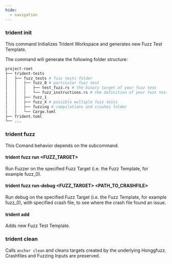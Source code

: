 ```yaml
---
hide:
  - navigation
---
```



### trident init

This command Initializes Trident Workspace and generates new Fuzz Test Template.

The command will generate the following folder structure:
```bash
project-root
├── trident-tests
│   ├── fuzz_tests # fuzz tests folder
│   │   ├── fuzz_0 # particular fuzz test
│   │   │   ├── test_fuzz.rs # the binary target of your fuzz test
│   │   │   └── fuzz_instructions.rs # the definition of your fuzz test
│   │   ├── fuzz_1
│   │   ├── fuzz_X # possible multiple fuzz tests
│   │   ├── fuzzing # compilations and crashes folder
│   │   └── Cargo.toml
├── Trident.toml
└── ...
```

### trident fuzz

This Comand behavior depends on the subcommand.

#### trident fuzz run <FUZZ_TARGET>

Run Fuzzer on the specified Fuzz Target (i.e. the Fuzz Template, for example fuzz_0).

#### trident fuzz run-debug <FUZZ_TARGET> <PATH_TO_CRASHFILE>

Run debug on the specified Fuzz Target (i.e. the Fuzz Template, for example fuzz_0), with specified crash file, to see where the crash file found an issue.

#### trident add

Adds new Fuzz Test Template.

### trident clean

Calls `anchor clean` and cleans targets created by the underlying Honggfuzz. Crashfiles and Fuzzing Inputs are preserved.
